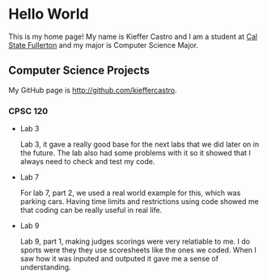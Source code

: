 # Hello World

This is my home page! My name is Kieffer Castro and I am a student at [Cal State Fullerton](http://www.fullerton.edu/) and my major is Computer Science Major.

## Computer Science Projects

My GitHub page is http://github.com/kieffercastro.

### CPSC 120

* Lab 3

    Lab 3, it gave a really good base for the next
    labs that we did later on in the future. The
    lab also had some problems with it so it showed
    that I always need to check and test my code.

* Lab 7

    For lab 7, part 2, we used a real world example
    for this, which was parking cars. Having time
    limits and restrictions using code showed me
    that coding can be really useful in real life.

* Lab 9

    Lab 9, part 1, making judges scorings were
    very relatiable to me. I do sports were they
    they use scoresheets like the ones we coded.
    When I saw how it was inputed and outputed
    it gave me a sense of understanding.